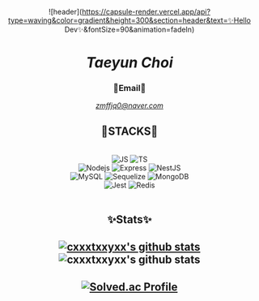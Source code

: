 <div align="center">

![header](https://capsule-render.vercel.app/api?type=waving&color=gradient&height=300&section=header&text=✨Hello Dev✨&fontSize=90&animation=fadeIn)


# _Taeyun Choi_

### 📧Email📧

*zmffjq0@naver.com*


## 📖STACKS📖

<br>
<!-- <img alt="HTML" src="https://img.shields.io/badge/HTML5-E34F26.svg?&style=for-the-badge&logo=HTML5&logoColor=white&"/> -->
<!-- <img alt="CSS" src="https://img.shields.io/badge/CSS3-1572B6.svg?&style=for-the-badge&logo=HTML5&logoColor=white&"/> -->
<img alt="JS" src="https://img.shields.io/badge/JavaScript-F7DF1E.svg?&style=for-the-badge&logo=JavaScript&logoColor=white&"/>
<img alt="TS" src="https://img.shields.io/badge/TypeScript-3178C6.svg?&style=for-the-badge&logo=TypeScript&logoColor=white&"/>
<!-- <img alt="React" src="https://img.shields.io/badge/React-61DAFB.svg?&style=for-the-badge&logo=React&logoColor=white&"/> -->
<!-- <img alt="Redux" src="https://img.shields.io/badge/Redux-764ABC.svg?&style=for-the-badge&logo=Redux&logoColor=white&"/>
<img alt="ReduxSaga" src="https://img.shields.io/badge/Redux_Saga-999999.svg?&style=for-the-badge&logo=ReduxSaga&logoColor=white&"/>
<img alt="NextJS" src="https://img.shields.io/badge/Next.js-000000.svg?&style=for-the-badge&logo=Next.js&logoColor=white&"/> -->
<br>
<img alt="Nodejs" src="https://img.shields.io/badge/Node.js-339933.svg?&style=for-the-badge&logo=Node.js&logoColor=white&"/>
<img alt="Express" src="https://img.shields.io/badge/Express-000000.svg?&style=for-the-badge&logo=Express&logoColor=white&"/>
<img alt="NestJS" src="https://img.shields.io/badge/NestJS-E0234E.svg?&style=for-the-badge&logo=NestJS&logoColor=white&"/>
<br>
<img alt="MySQL" src="https://img.shields.io/badge/MySQL-4479A1.svg?&style=for-the-badge&logo=MySQL&logoColor=white&"/>
<img alt="Sequelize" src="https://img.shields.io/badge/Sequelize-52B0E7.svg?&style=for-the-badge&logo=Sequelize&logoColor=white&"/>
<img alt="MongoDB" src="https://img.shields.io/badge/MongoDB-47A248.svg?&style=for-the-badge&logo=MongoDB&logoColor=white&"/>
<br>
<img alt="Jest" src="https://img.shields.io/badge/Jest-C21325.svg?&style=for-the-badge&logo=Jest&logoColor=white&"/>
<img alt="Redis" src="https://img.shields.io/badge/Redis-DC382D.svg?&style=for-the-badge&logo=Redis&logoColor=white&"/>
<br>
 <!--
<img alt="Spring" src="https://img.shields.io/badge/Spring-6DB33F.svg?&style=for-the-badge&logo=Spring&logoColor=white&"/>
<img alt="SpringBoot" src="https://img.shields.io/badge/SpringBoot-6DB33F.svg?&style=for-the-badge&logo=SpringBoot&logoColor=white&"/>
<img alt="SpringSecurity" src="https://img.shields.io/badge/Spring_Security-6DB33F.svg?&style=for-the-badge&logo=SpringSecurity&logoColor=white&"/> -->

<br>

## ✨Stats✨
[![cxxxtxxyxx's github stats](https://github-readme-stats.vercel.app/api/top-langs/?username=cxxxtxxyxx&show_icons=true&hide_border=true&title_color=004386&icon_color=004386&layout=compact)](https://github.com/cxxxtxxyxx)
![cxxxtxxyxx's github stats](https://github-readme-stats.vercel.app/api?username=cxxxtxxyxx&show_icons=true)
---
[![Solved.ac Profile](http://mazassumnida.wtf/api/v2/generate_badge?boj=zmffjq0)](https://solved.ac/zmffjq0)
---

<!--
**cxxxtxxyxx/cxxxtxxyxx** is a ✨ _special_ ✨ repository because its `README.md` (this file) appears on your GitHub profile.

Here are some ideas to get you started:

- 🔭 I’m currently working on ...
- 🌱 I’m currently learning ...
- 👯 I’m looking to collaborate on ...
- 🤔 I’m looking for help with ...
- 💬 Ask me about ...
- 📫 How to reach me: ...
- 😄 Pronouns: ...
- ⚡ Fun fact: ...
-->
